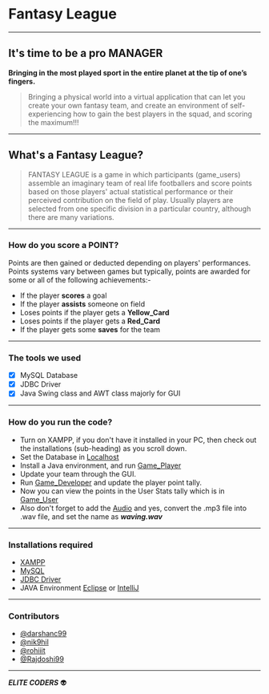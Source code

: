 # Fantasy League
- - - -
## It's time to be a pro MANAGER
**Bringing in the most played sport in the entire planet at the tip of one’s fingers.**
>Bringing a physical world into a virtual application that can let you create your own fantasy team, and create an environment of self-experiencing how to gain the best players in the squad, and scoring the maximum!!!
- - - -
## What's a Fantasy League?
>FANTASY LEAGUE is a game in which participants (game_users) assemble an imaginary team of real life footballers and score points based on those players' actual statistical performance or their perceived contribution on the field of play.	Usually players are selected from one specific division in a particular country, although there are many variations. 
- - - -
### How do you score a POINT?
Points are then gained or deducted depending on players' performances. 
Points systems vary between games but typically, points are awarded for some or all of the following achievements:-

* If the player **scores** a goal
* If the player **assists** someone on field
* Loses points if the player gets a **Yellow_Card**
* Loses points if the player gets a **Red_Card**
* If the player gets some **saves** for the team
- - - -
### The tools we used
- [x] MySQL Database
- [x] JDBC Driver
- [x] Java Swing class and AWT class majorly for GUI
- - - -
### How do you run the code?
* Turn on XAMPP, if you don't have it installed in your PC, then check out the installations (sub-heading) as you scroll down.
* Set the Database in [Localhost](https://localhoast/phpmyadmin/)
* Install a Java environment, and run [Game_Player](https://github.com/darshanc99/Fantasy-League/blob/master/Code/ButtonImageExample.java)
* Update your team through the GUI.
* Run [Game_Developer](https://github.com/darshanc99/Fantasy-League/blob/master/Code/user.java) and update the player point tally.
* Now you can view the points in the User Stats tally which is in [Game_User](https://github.com/darshanc99/Fantasy-League/blob/master/Code/ButtonImageExample.java)
* Also don't forget to add the [Audio](https://github.com/darshanc99/Fantasy-League/blob/master/Audio/music.mp3) and yes, convert the .mp3 file into .wav file, and set the name as ***waving.wav***
- - - -
### Installations required
- [XAMPP](https://www.apachefriends.org/download.html)
- [MySQL](https://dev.mysql.com/downloads/installer/)
- [JDBC Driver](https://dev.mysql.com/downloads/connector/j/)
- JAVA Environment [Eclipse](https://www.eclipse.org/downloads/) or [IntelliJ](https://www.jetbrains.com/idea/download/)
- - - -
### Contributors
- [@darshanc99](https://github.com/darshanc99)
- [@nik9hil](https://github.com/nik9hil)
- [@rohiiit](https://github.com/rohiiit)
- [@Rajdoshi99](https://github.com/Rajdoshi99)
- - - -
***ELITE CODERS*** :alien:
